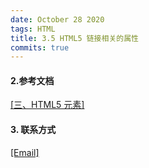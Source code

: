 ```yaml
---
date: October 28 2020
tags: HTML
title: 3.5 HTML5 链接相关的属性
commits: true
---
```

#### 2.参考文档

[[三、HTML5 元素]](https://web-oyster.github.io/2020/10/28/HTML/Tutorial/%E4%BA%94%E3%80%81HTML5%20%E5%85%83%E7%B4%A0/)

#### 3. 联系方式

[[Email]](yuanmin8888@outlook.com)